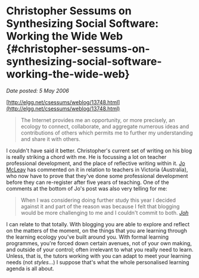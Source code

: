 # Christopher Sessums on Synthesizing Social Software: Working the Wide Web {#christopher-sessums-on-synthesizing-social-software-working-the-wide-web}

_Date posted: 5 May 2006_

[http://elgg.net/csessums/weblog/13748.html](http://elgg.net/csessums/weblog/13748.html)

> The Internet provides me an opportunity, or more precisely, an ecology to connect, collaborate, and aggregate numerous ideas and contributions of others which permits me to further my understanding and share it with others.

I couldn't have said it better. Christopher's current set of writing on his blog is really striking a chord with me. He is focussing a lot on teacher professional development, and the place of reflective writing within it. [Jo McLeay](http://theopenclassroom.blogspot.com/2006/04/blogging-means-of-reflection.html) has commented on it in relation to teachers in Victoria (Australia), who now have to prove that they've done some professional development before they can re-register after five years of teaching. One of the comments at the bottom of Jo's post was also very telling for me:

> When I was considering doing further study this year I decided against it and part of the reason was because I felt that blogging would be more challenging to me and I couldn't commit to both. [_Joh_](http://www.bloxster.net/JohBlogs/)

I can relate to that totally. With blogging you are able to explore and reflect on the matters of the moment, on the things that you are learning through the learning ecology you've built around you. With formal learning programmes, you're forced down certain avenues, not of your own making, and outside of your control; often irrelevant to what you really need to learn. Unless, that is, the tutors working with you can adapt to meet your learning needs (not _styles_...) I suppose that's what the whole personalised learning agenda is all about.